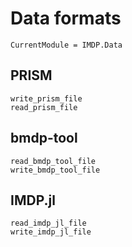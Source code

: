 # Data formats

```@meta
CurrentModule = IMDP.Data
```

## PRISM
```@docs
write_prism_file
read_prism_file
```

## bmdp-tool
```@docs
read_bmdp_tool_file
write_bmdp_tool_file
```

## IMDP.jl
```@docs
read_imdp_jl_file
write_imdp_jl_file
```